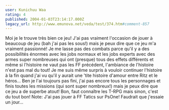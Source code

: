```yaml
---
user: Kunichuu Waa
rating: 4
published: 2004-01-03T23:14:17.000Z
legacy_url: http://www.emunova.net/veda/test/374.htm#comment-857
---
```

Moi je le trouve très bien ce jeu! J'ai pas vraiment l'occasion de jouer à beaucoup de jeu (bah j'ai pas les sous!) mais je peux dire que ce jeu m'a vraiment passionné!
Je me lasse pas des combats parce qu'il y a des possibilités énormes avec les jobs normaux et les jobs experts avec des armes super nombreuses qui ont (presque) tous des effets différents et même si l'histoire ne vaut pas les FF précédent, l'ambiance de l'histoire n'est pas mal du tout!
Je me suis même surpris à vouloir continuer l'histoire à la fin quand j'ai vu qu'il y aurait une 'tite histoire d'amour entre Ritz et le héros... Ben je l'ai toujours pas fini, j'ai pas encore tous les personnages et finis toutes les missions (qui sont super nombreux!) mais je peux dire que ce jeu a de superbe atout!
Bon, faut connaître les T-RPG mais sinon, c'est du tout bon!
Note: J'ai pas jouer à FF Tatics sur PsOne! Faudrait que j'essaie un jour...